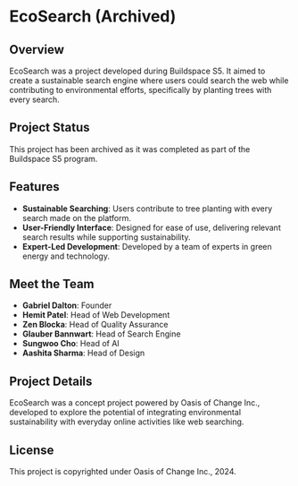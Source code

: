 # EcoSearch (Archived)

## Overview
EcoSearch was a project developed during Buildspace S5. It aimed to create a sustainable search engine where users could search the web while contributing to environmental efforts, specifically by planting trees with every search.

## Project Status
This project has been archived as it was completed as part of the Buildspace S5 program.

## Features
- **Sustainable Searching**: Users contribute to tree planting with every search made on the platform.
- **User-Friendly Interface**: Designed for ease of use, delivering relevant search results while supporting sustainability.
- **Expert-Led Development**: Developed by a team of experts in green energy and technology.

## Meet the Team
- **Gabriel Dalton**: Founder
- **Hemit Patel**: Head of Web Development
- **Zen Blocka**: Head of Quality Assurance
- **Glauber Bannwart**: Head of Search Engine
- **Sungwoo Cho**: Head of AI
- **Aashita Sharma**: Head of Design

## Project Details
EcoSearch was a concept project powered by Oasis of Change Inc., developed to explore the potential of integrating environmental sustainability with everyday online activities like web searching.

## License
This project is copyrighted under Oasis of Change Inc., 2024.

